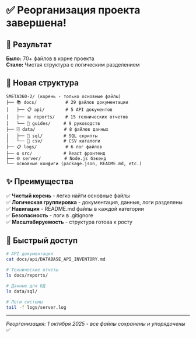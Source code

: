 # ✅ Реорганизация проекта завершена!

## 🎯 Результат

**Было:** 70+ файлов в корне проекта  
**Стало:** Чистая структура с логическим разделением

## 📁 Новая структура

```
SMETA360-2/ (корень - только основные файлы)
├── 📚 docs/           # 29 файлов документации
│   ├── 📋 api/        # 5 API документов
│   ├── 📊 reports/    # 15 технических отчетов  
│   └── 📖 guides/     # 9 руководств
├── 🗄️ data/           # 8 файлов данных
│   ├── 💾 sql/        # SQL скрипты
│   └── 📄 csv/        # CSV каталоги
├── 📋 logs/           # 6 лог файлов
├── ⚙️ src/            # React фронтенд
├── 🌐 server/         # Node.js бэкенд
└── основные конфиги (package.json, README.md, etc.)
```

## ✨ Преимущества

✅ **Чистый корень** - легко найти основные файлы  
✅ **Логическая группировка** - документация, данные, логи разделены  
✅ **Навигация** - README.md файлы в каждой категории  
✅ **Безопасность** - логи в .gitignore  
✅ **Масштабируемость** - структура готова к росту  

## 🚀 Быстрый доступ

```bash
# API документация
cat docs/api/DATABASE_API_INVENTORY.md

# Технические отчеты
ls docs/reports/

# Данные для БД
ls data/sql/

# Логи системы  
tail -f logs/server.log
```

---
*Реорганизация: 1 октября 2025 - все файлы сохранены и упорядочены* ✅